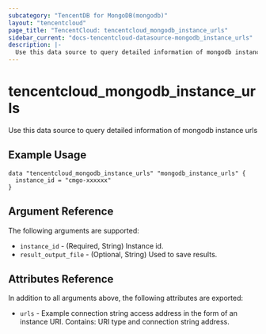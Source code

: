 ```yaml
---
subcategory: "TencentDB for MongoDB(mongodb)"
layout: "tencentcloud"
page_title: "TencentCloud: tencentcloud_mongodb_instance_urls"
sidebar_current: "docs-tencentcloud-datasource-mongodb_instance_urls"
description: |-
  Use this data source to query detailed information of mongodb instance urls
---
```


# tencentcloud_mongodb_instance_urls

Use this data source to query detailed information of mongodb instance urls

## Example Usage

```hcl
data "tencentcloud_mongodb_instance_urls" "mongodb_instance_urls" {
  instance_id = "cmgo-xxxxxx"
}
```

## Argument Reference

The following arguments are supported:

* `instance_id` - (Required, String) Instance id.
* `result_output_file` - (Optional, String) Used to save results.

## Attributes Reference

In addition to all arguments above, the following attributes are exported:

* `urls` - Example connection string access address in the form of an instance URI. Contains: URI type and connection string address.



